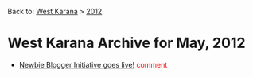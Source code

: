 Back to: [West Karana](/posts/westkarana.md) > [2012](/posts/2012/westkarana.md)
# West Karana Archive for May, 2012

* [Newbie Blogger Initiative goes live!](10206.md) <span style="color:red;">comment</span>
